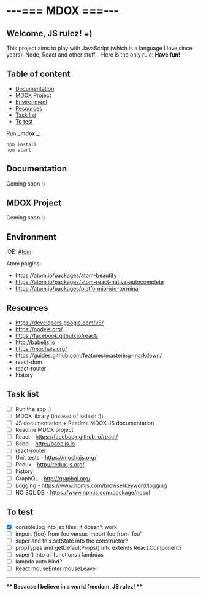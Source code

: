 # ---=== MDOX ===---

## Welcome, JS rulez! =)

This project aims to play with JavaScript (which is a language I love since years), Node, React and other stuff...
Here is the only rule: __**Have fun!**__

## Table of content

* [Documentation](#mdox_doc)
* [MDOX Project](#mdox_pro)
* [Environment](#mdox_env)
* [Resources](#mdox_res)
* [Task list](#mdox_tas)
* [To test](#mdox_tes)

Run __\_mdox \___:
```
npm install
npm start
```

## Documentation
<a id="mdox_doc"></a>

Coming soon :)

## MDOX Project
<a id="mdox_pro"></a>

Coming soon :)

## Environment
<a id="mdox_env"></a>

IDE: [Atom](https://atom.io/)

Atom plugins:

* https://atom.io/packages/atom-beautify
* https://atom.io/packages/atom-react-native-autocomplete
* https://atom.io/packages/platformio-ide-terminal

## Resources
<a id="mdox_res"></a>

* https://developers.google.com/v8/
* https://nodejs.org/
* https://facebook.github.io/react/
* http://babeljs.io
* https://mochajs.org/
* https://guides.github.com/features/mastering-markdown/
* react-dom
* react-router
* history

## Task list
<a id="mdox_tas"></a>

- [ ] Run the app :)
- [ ] MDOX library (instead of lodash :))
- [ ] JS documentation + Readme MDOX JS documentation
- [ ] Readme MDOX project
- [ ] React - https://facebook.github.io/react/
- [ ] Babel - http://babeljs.io
- [ ] react-router
- [ ] Unit tests - https://mochajs.org/
- [ ] Redux - http://redux.js.org/
- [ ] history
- [ ] GraphQL - http://graphql.org/
- [ ] Logging - https://www.npmjs.com/browse/keyword/logging
- [ ] NO SQL DB - https://www.npmjs.com/package/nosql

## To test
<a id="mdox_tes"></a>

- [x] console.log into jsx files: it doesn't work
- [ ] import \{foo\} from foo versus import foo from 'foo'
- [ ] super and this.setState into the constructor?
- [ ] propTypes and getDefaultProps() into extends React.Component?
- [ ] super() into all functions / lambdas
- [ ] lambda auto bind?
- [ ] React mouseEnter mouseLeave

<hr />

__** Because I believe in a world freedom, JS rulez! **__
